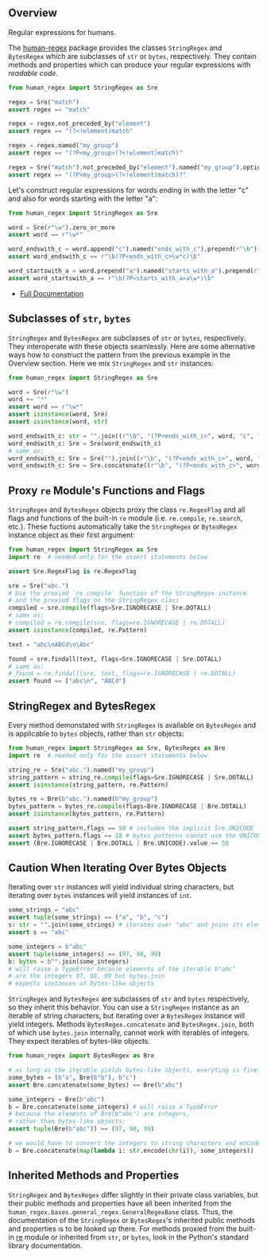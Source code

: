 ## Overview

Regular expressions for humans.

The [human-regex](https://github.com/fleetingbytes/human-regex) package provides the classes `StringRegex` and `BytesRegex` which are subclasses of `str` or `bytes`, respectively. They contain methods and properties which can produce your regular expressions with *readable code*.

```py
from human_regex import StringRegex as Sre

regex = Sre("match")
assert regex == "match"

regex = regex.not_preceded_by("element")
assert regex == "(?<!element)match"

regex = regex.named("my_group")
assert regex == "(?P<my_group>(?<!element)match)"

regex = Sre("match").not_preceded_by("element").named("my_group").optional
assert regex == "(?P<my_group>(?<!element)match)?"
```

Let's construct regular expressions for words ending in with the letter "c"
and also for words starting with the letter "a":

```py
from human_regex import StringRegex as Sre

word = Sre(r"\w").zero_or_more
assert word == r"\w*"

word_endswith_c = word.append("c").named("ends_with_c").prepend(r"\b").append(r"\b")
assert word_endswith_c == r"\b(?P<ends_with_c>\w*c)\b"

word_startswith_a = word.prepend("a").named("starts_with_a").prepend(r"\b").append(r"\b")
assert word_startswith_a == r"\b(?P<starts_with_a>a\w*)\b"
```

- [Full Documentation](https://fleetingbytes.github.io/human-regex/human_regex.html)


## Subclasses of `str`, `bytes`

`StringRegex` and `BytesRegex` are subclasses of `str` or `bytes`, respectively. They interoperate with these objects seamlessly. Here are some alternative ways how to construct the pattern from the previous example in the Overview section. Here we mix `StringRegex` and `str` instances:

```py
from human_regex import StringRegex as Sre

word = Sre(r"\w")
word += "*"
assert word == r"\w*"
assert isinstance(word, Sre)
assert isinstance(word, str)

word_endswith_c: str = "".join((r"\b", "(?P<ends_with_c>", word, "c", ")", r"\b"))
word_endswith_c: Sre = Sre(word_endswith_c)
# same as:
word_endswith_c: Sre = Sre("").join((r"\b", "(?P<ends_with_c>", word, "c", ")", r"\b"))
word_endswith_c: Sre = Sre.concatenate((r"\b", "(?P<ends_with_c>", word, "c", ")", r"\b"))
```

## Proxy `re` Module's Functions and Flags

`StringRegex` and `BytesRegex` objects proxy the class `re.RegexFlag` and all flags and functions of the built-in `re` module (i.e. `re.compile`, `re.search`, etc.). These fuctions automatically take the `StringRegex` or `BytesRegex` instance object as their first argument:

```py
from human_regex import StringRegex as Sre
import re  # needed only for the assert statements below

assert Sre.RegexFlag is re.RegexFlag

sre = Sre("abc.")
# Use the proxied `re.compile` function of the StringRegex instance
# and the proxied flags on the StringRegex class
compiled = sre.compile(flags=Sre.IGNORECASE | Sre.DOTALL)
# same as:
# compiled = re.compile(sre, flags=re.IGNORECASE | re.DOTALL)
assert isinstance(compiled, re.Pattern)

text = "abc\nABCd\n\Abc"

found = sre.findall(text, flags=Sre.IGNORECASE | Sre.DOTALL)
# same as:
# found = re.findall(sre, text, flags=re.IGNORECASE | re.DOTALL)
assert found == ["abc\n", "ABCd"]
```

## StringRegex and BytesRegex

Every method demonstated with `StringRegex` is available on `BytesRegex` and is applicable to `bytes` objects, rather than `str` objects:

```py
from human_regex import StringRegex as Sre, BytesRegex as Bre
import re  # needed only for the assert statements below

string_re = Sre("abc.").named("my_group")
string_pattern = string_re.compile(flags=Sre.IGNORECASE | Sre.DOTALL)
assert isinstance(string_pattern, re.Pattern)

bytes_re = Bre(b"abc.").named(b"my_group")
bytes_pattern = bytes_re.compile(flags=Bre.IGNORECASE | Bre.DOTALL)
assert isinstance(bytes_pattern, re.Pattern)

assert string_pattern.flags == 50 # includes the implicit Sre.UNICODE flag
assert bytes_pattern.flags == 18 # bytes patterns cannot use the UNICODE flag
assert (Bre.IGNORECASE | Bre.DOTALL | Bre.UNICODE).value == 50
```

## Caution When Iterating Over Bytes Objects

Iterating over `str` instances will yield individual string characters, but iterating over `bytes` instances will yield instances of `int`.

```py
some_strings = "abc"
assert tuple(some_strings) == ("a", "b", "c")
s: str = "".join(some_strings) # iterates over "abc" and joins its elements
assert s == "abc"

some_integers = b"abc"
assert tuple(some_integers) == (97, 98, 99)
b: bytes = b"".join(some_integers)
# will raise a TypeError because elements of the iterable b"abc"
# are the integers 97, 98, 99 but bytes.join
# expects instances of bytes-like objects
```

`StringRegex` and `BytesRegex` are subclasses of `str` and `bytes` respectively, so they inherit this behavior. You can use a `StringRegex` instance as an iterable of string characters, but iterating over a `BytesRegex` instance will yield integers. Methods `BytesRegex.concatenate` and `BytesRegex.join`, both of which use `bytes.join` internally, cannot work with iterables of integers. They expect iterables of bytes-like objects.

```py
from human_regex import BytesRegex as Bre

# as long as the iterable yields bytes-like objects, everyting is fine:
some_bytes = (b"a", Bre(b"b"), b"c")
assert Bre.concatenate(some_bytes) == Bre(b"abc")

some_integers = Bre(b"abc")
b = Bre.concatenate(some_integers) # will raise a TypeError
# because the elements of Bre(b"abc") are integers,
# rather than bytes-like objects:
assert tuple(Bre(b"abc")) == (97, 98, 99)

# we would have to convert the integers to string characters and encode them to bytes:
b = Bre.concatenate(map(lambda i: str.encode(chr(i)), some_integers))
```

## Inherited Methods and Properties

`StringRegex` and `BytesRegex` differ slightly in their private class variables, but their public methods and properties have all been inherited from the `human_regex.bases.general_regex.GeneralRegexBase` class. Thus, the documentation of the `StringRegex` or `BytesRegex`'s inherited public methods and properties is to be looked up there. For methods proxied from the built-in [re](https://docs.python.org/library/re.html) module or inherited from `str`, or `bytes`, look in the Python's standard library documentation.
